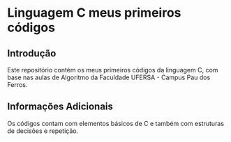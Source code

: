 # Linguagem C meus primeiros códigos

##  Introdução
Este repositório contém os meus primeiros códigos da linguagem C, com base nas aulas de Algoritmo da Faculdade UFERSA - Campus Pau dos Ferros.
## Informações Adicionais
Os códigos contam com elementos básicos de C e também com estruturas de decisões e repetição.
